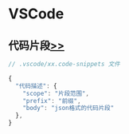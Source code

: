 # VSCode

## 代码片段[>>](https://code.visualstudio.com/docs/editor/userdefinedsnippets)

```js
// .vscode/xx.code-snippets 文件

{
  "代码描述": {
    "scope": "片段范围",
    "prefix": "前缀",
    "body": "json格式的代码片段"
  },
}
```
